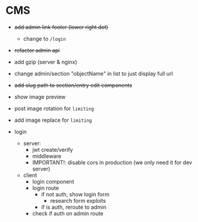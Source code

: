 # CMS

+ ~~add admin link footer (lower right dot)~~
  + change to `/login`
+ ~~refactor admin api~~
+ add gzip (server & nginx)
+ change admin/section "objectName" in list to just display full url
+ ~~add slug path to section/entry edit components~~
+ show image preview
+ post image rotation for `limiting`
+ add image replace for `limiting`

+ login
  + server:
    + jwt create/verify
    + middleware
    + IMPORTANT!: disable cors in production (we only need it for dev server)
  + client
    + login component
    + login route
      + if not auth, show login form
        + research form exploits
      + if is auth, reroute to admin
    + check if auth on admin route
